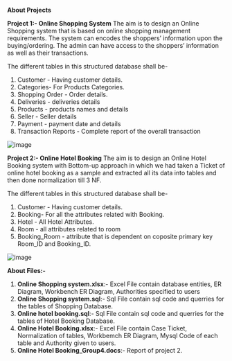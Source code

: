 **About Projects**

**Project 1:- Online Shopping System**
The aim is to design an Online Shopping system that is based on online shopping management requirements. The system can encodes the shoppers’ information upon the buying/ordering. The admin can have access to the shoppers’ information as well as their transactions.

The different tables in this structured database shall be-
1. Customer - Having customer details.
2. Categories- For Products Categories.
3. Shopping Order - Order details.
4. Deliveries - deliveries details
5. Products - products names and details
6. Seller - Seller details
7. Payment - payment date and details
8. Transaction Reports - Complete report of the overall transaction


![image](https://user-images.githubusercontent.com/93215292/157719774-9aed49fe-3413-4fe3-b3f0-cd24c31a57a6.png)



**Project 2:- Online Hotel Booking**
The aim is to design an Online Hotel Booking system with Bottom-up approach in which we had taken a Ticket of online hotel booking as a sample and extracted all its data into tables and then done normalization till 3 NF. 

The different tables in this structured database shall be-
1. Customer - Having customer details.
2. Booking- For all the attributes related with Booking.
3. Hotel - All Hotel Attributes.
4. Room - all attributes related to room
5. Booking_Room - attribute that is dependent on coposite primary key Room_ID and Booking_ID.

![image](https://user-images.githubusercontent.com/93215292/157720214-3bb8938a-de67-4d27-916d-944b942b4920.png)


**About Files:-**

1. **Online Shopping system.xlsx**:- Excel File contain database entities,  ER Diagram, Workbench ER Diagram, Authorities specified to users
2. **Online Shopping system.sql**:- Sql File contain sql code and querries for the tables of Shopping Database.
3. **Online hotel booking.sql**:- Sql File contain sql code and querries for the tables of Hotel Booking Database.
4. **Online Hotel Booking.xlsx**:- Excel File contain Case Ticket, Normalization of tables, Workbemch ER Diagram, Mysql Code of each table and Authority given to users.
5. **Online Hotel Booking_Group4.docs**:- Report of project 2.
